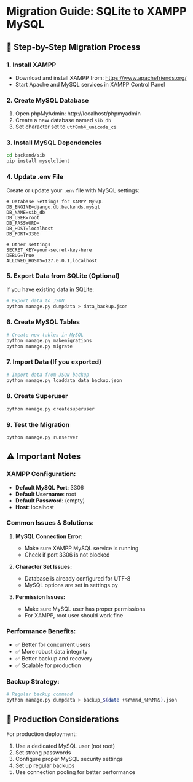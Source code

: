 # Migration Guide: SQLite to XAMPP MySQL

## 🔄 **Step-by-Step Migration Process**

### 1. **Install XAMPP**
- Download and install XAMPP from: https://www.apachefriends.org/
- Start Apache and MySQL services in XAMPP Control Panel

### 2. **Create MySQL Database**
1. Open phpMyAdmin: http://localhost/phpmyadmin
2. Create a new database named `sib_db`
3. Set character set to `utf8mb4_unicode_ci`

### 3. **Install MySQL Dependencies**
```bash
cd backend/sib
pip install mysqlclient
```

### 4. **Update .env File**
Create or update your `.env` file with MySQL settings:

```env
# Database Settings for XAMPP MySQL
DB_ENGINE=django.db.backends.mysql
DB_NAME=sib_db
DB_USER=root
DB_PASSWORD=
DB_HOST=localhost
DB_PORT=3306

# Other settings
SECRET_KEY=your-secret-key-here
DEBUG=True
ALLOWED_HOSTS=127.0.0.1,localhost
```

### 5. **Export Data from SQLite (Optional)**
If you have existing data in SQLite:

```bash
# Export data to JSON
python manage.py dumpdata > data_backup.json
```

### 6. **Create MySQL Tables**
```bash
# Create new tables in MySQL
python manage.py makemigrations
python manage.py migrate
```

### 7. **Import Data (If you exported)**
```bash
# Import data from JSON backup
python manage.py loaddata data_backup.json
```

### 8. **Create Superuser**
```bash
python manage.py createsuperuser
```

### 9. **Test the Migration**
```bash
python manage.py runserver
```

## ⚠️ **Important Notes**

### **XAMPP Configuration:**
- **Default MySQL Port**: 3306
- **Default Username**: root
- **Default Password**: (empty)
- **Host**: localhost

### **Common Issues & Solutions:**

1. **MySQL Connection Error:**
   - Make sure XAMPP MySQL service is running
   - Check if port 3306 is not blocked

2. **Character Set Issues:**
   - Database is already configured for UTF-8
   - MySQL options are set in settings.py

3. **Permission Issues:**
   - Make sure MySQL user has proper permissions
   - For XAMPP, root user should work fine

### **Performance Benefits:**
- ✅ Better for concurrent users
- ✅ More robust data integrity
- ✅ Better backup and recovery
- ✅ Scalable for production

### **Backup Strategy:**
```bash
# Regular backup command
python manage.py dumpdata > backup_$(date +%Y%m%d_%H%M%S).json
```

## 🚀 **Production Considerations**

For production deployment:
1. Use a dedicated MySQL user (not root)
2. Set strong passwords
3. Configure proper MySQL security settings
4. Set up regular backups
5. Use connection pooling for better performance

